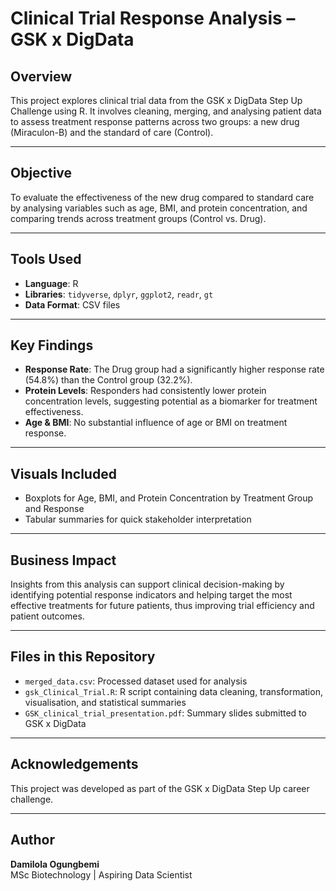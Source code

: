 # Clinical Trial Response Analysis – GSK x DigData

## Overview
This project explores clinical trial data from the GSK x DigData Step Up Challenge using R. It involves cleaning, merging, and analysing patient data to assess treatment response patterns across two groups: a new drug (Miraculon-B) and the standard of care (Control).

---

## Objective
To  evaluate the effectiveness of the new drug compared to standard care by analysing variables such as age, BMI, and protein concentration, and comparing trends across treatment groups (Control vs. Drug).

---

## Tools Used
- **Language**: R
- **Libraries**: `tidyverse`, `dplyr`, `ggplot2`, `readr`, `gt`
- **Data Format**: CSV files

---

## Key Findings
- **Response Rate**: The Drug group had a significantly higher response rate (54.8%) than the Control group (32.2%).
- **Protein Levels**: Responders had consistently lower protein concentration levels, suggesting potential as a biomarker for treatment effectiveness.
- **Age & BMI**: No substantial influence of age or BMI on treatment response.

---

## Visuals Included
- Boxplots for Age, BMI, and Protein Concentration by Treatment Group and Response
- Tabular summaries for quick stakeholder interpretation

---

## Business Impact
Insights from this analysis can support clinical decision-making by identifying potential response indicators and helping target the most effective treatments for future patients, thus improving trial efficiency and patient outcomes.

---

## Files in this Repository
- `merged_data.csv`: Processed dataset used for analysis
- `gsk_Clinical_Trial.R`: R script containing data cleaning, transformation, visualisation, and statistical summaries
- `GSK_clinical_trial_presentation.pdf`: Summary slides submitted to GSK x DigData

---

## Acknowledgements
This project was developed as part of the GSK x DigData Step Up career challenge.

---

## Author
**Damilola Ogungbemi**  
MSc Biotechnology | Aspiring Data Scientist 

